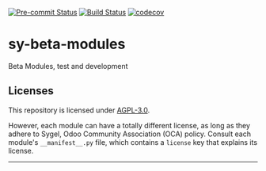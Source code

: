 
<!-- /!\ Non OCA Context : Set here the badge of your runbot / runboat instance. -->
[![Pre-commit Status](https://github.com/sygel-technology/sy-beta-modules/actions/workflows/pre-commit.yml/badge.svg?branch=15.0)](https://github.com/sygel-technology/sy-beta-modules/actions/workflows/pre-commit.yml?query=branch%3A15.0)
[![Build Status](https://github.com/sygel-technology/sy-beta-modules/actions/workflows/test.yml/badge.svg?branch=15.0)](https://github.com/sygel-technology/sy-beta-modules/actions/workflows/test.yml?query=branch%3A15.0)
[![codecov](https://codecov.io/gh/sygel-technology/sy-beta-modules/branch/15.0/graph/badge.svg)](https://codecov.io/gh/sygel-technology/sy-beta-modules)
<!-- /!\ Non OCA Context : Set here the badge of your translation instance. -->

<!-- /!\ do not modify above this line -->

# sy-beta-modules

Beta Modules, test and development

<!-- /!\ do not modify below this line -->

<!-- prettier-ignore-start -->

[//]: # (addons)
[//]: # (end addons)

<!-- prettier-ignore-end -->

## Licenses

This repository is licensed under [AGPL-3.0](LICENSE).

However, each module can have a totally different license, as long as they adhere to Sygel, Odoo Community Association (OCA)
policy. Consult each module's `__manifest__.py` file, which contains a `license` key
that explains its license.

----
<!-- /!\ Non OCA Context : Set here the full description of your organization. -->
